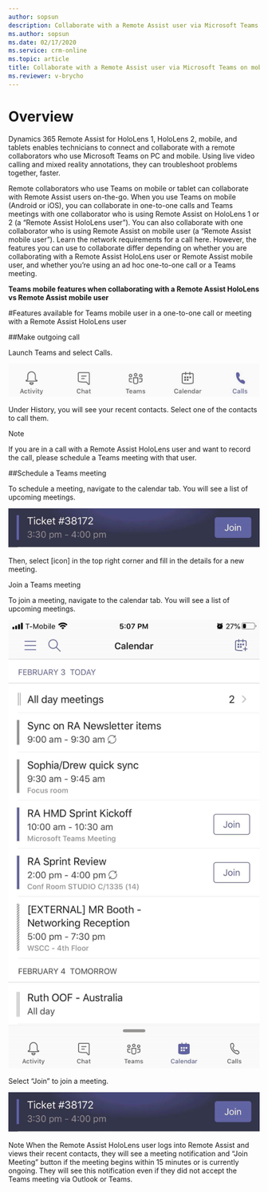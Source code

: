 ```yaml
---
author: sopsun
description: Collaborate with a Remote Assist user via Microsoft Teams on mobile
ms.author: sopsun
ms.date: 02/17/2020
ms.service: crm-online
ms.topic: article
title: Collaborate with a Remote Assist user via Microsoft Teams on mobile
ms.reviewer: v-brycho
---
```


# Overview

Dynamics 365 Remote Assist for HoloLens 1, HoloLens 2, mobile, and tablets enables technicians to connect and collaborate with a remote collaborators who use  Microsoft Teams on PC and mobile. Using live video calling and mixed reality annotations, they can troubleshoot problems together, faster.

Remote collaborators who use Teams on mobile or tablet can collaborate with Remote Assist users on-the-go. When you use Teams on mobile (Android or iOS), you can collaborate in one-to-one calls and Teams meetings with one collaborator who is using Remote Assist on HoloLens 1 or 2 (a “Remote Assist HoloLens user”). You can also collaborate with one collaborator who is using Remote Assist on mobile user (a “Remote Assist mobile user”). Learn the network requirements for a call here.
However, the features you can use to collaborate differ depending on whether you are collaborating with a Remote Assist HoloLens user or Remote Assist mobile user, and whether you’re using an ad hoc one-to-one call or a Teams meeting. 

**Teams mobile features when collaborating with a Remote Assist HoloLens vs Remote Assist mobile user**

#Features available for Teams mobile user in a one-to-one call or meeting with a Remote Assist HoloLens user

##Make outgoing call 

Launch Teams and select Calls.

  ![Calls tab](media/TeamsMobile_Call.png "Calls tab")

Under History, you will see your recent contacts. Select one of the contacts to call them. 

> [!NOTE]
>  If you are in a call with a Remote Assist HoloLens user and want to record the call, please schedule a Teams meeting with that user. 

##Schedule a Teams meeting

To schedule a meeting, navigate to the calendar tab. You will see a list of upcoming meetings. 

![Join meeting](media/TeamsMobile_JoinMeeting.png "Join meeting")

Then, select [icon] in the top right corner and fill in the details for a new meeting.

Join a Teams meeting

To join a meeting, navigate to the calendar tab. You will see a list of upcoming meetings.  

![Calendar tab](media/TeamsMobile_calendarTab.png "Calendar tab")

Select “Join” to join a meeting.  

![Join meeting](media/TeamsMobile_JoinMeeting.png "Join meeting")
  

Note
When the Remote Assist HoloLens user logs into Remote Assist and views their recent contacts, they will see a meeting notification and “Join Meeting” button if the meeting begins within 15 minutes or is currently ongoing. They will see this notification even if they did not accept the Teams meeting via Outlook or Teams. 





